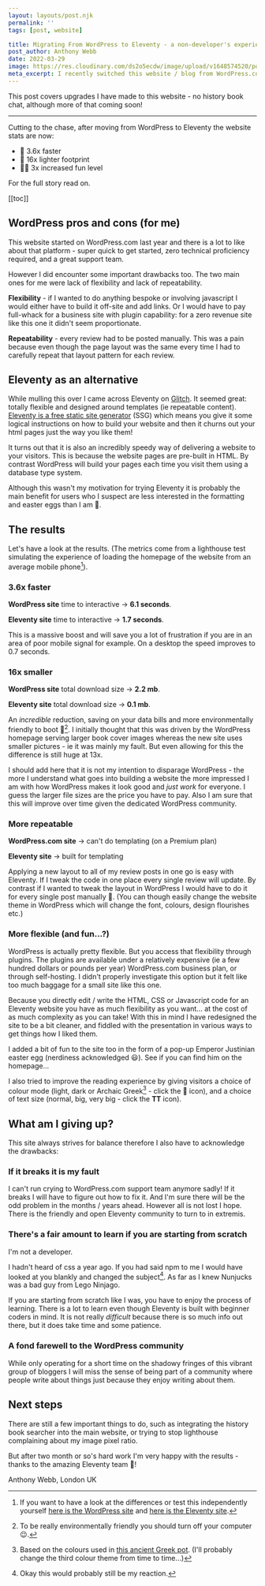 ```yaml
---
layout: layouts/post.njk
permalink: ''
tags: [post, website]

title: Migrating From WordPress to Eleventy - a non-developer's experience
post_author: Anthony Webb
date: 2022-03-29
image: https://res.cloudinary.com/ds2o5ecdw/image/upload/v1648574520/posts/WordpresstoEleventy.jpg
meta_excerpt: I recently switched this website / blog from WordPress.com to Eleventy. I'm not a developer. Find out what happened!
---
```

This post covers upgrades I have made to this website - no history book chat, although more of that coming soon!

<hr>

Cutting to the chase, after moving from WordPress to Eleventy the website stats are now:

- 🚤 3.6x faster
- 🐾 16x lighter footprint
- 🐱‍🚀 3x increased fun level

For the full story read on.

[[toc]]

## WordPress pros and cons (for me)

This website started on WordPress.com last year and there is a lot to like about that platform - super quick to get started, zero technical proficiency required, and a great support team.

However I did encounter some important drawbacks too. The two main ones for me were lack of flexibility and lack of repeatability.

__Flexibility__ - if I wanted to do anything bespoke or involving javascript I would either have to build it off-site and add links. Or I would have to pay full-whack for a business site with plugin capability: for a zero revenue site like this one it didn't seem proportionate.

__Repeatability__ - every review had to be posted manually. This was a pain because even though the page layout was the same every time I had to carefully repeat that layout pattern for each review.

## Eleventy as an alternative

While mulling this over I came across Eleventy on [Glitch](glitch.com). It seemed great: totally flexible and designed around templates (ie repeatable content). [Eleventy is a free static site generator](eleventy.dev) (SSG) which means you give it some logical instructions on how to build your website and then it churns out your html pages just the way you like them!

It turns out that it is also an incredibly speedy way of delivering a website to your visitors. This is because the website pages are pre-built in HTML. By contrast WordPress will build your pages each time you visit them using a database type system.

Although this wasn't my motivation for trying Eleventy it is probably the main benefit for users who I suspect are less interested in the formatting and easter eggs than I am 🙂.

## The results

Let's have a look at the results. (The metrics come from a lighthouse test simulating the experience of loading the homepage of the website from an average mobile phone[^4]).

### 3.6x faster

__WordPress site__ time to interactive → __6.1 seconds__.

__Eleventy site__ time to interactive → __1.7 seconds__.

This is a massive boost and will save you a lot of frustration if you are in an area of poor mobile signal for example. On a desktop the speed improves to 0.7 seconds.

### 16x smaller

__WordPress site__ total download size → __2.2 mb__.

__Eleventy site__ total download size → __0.1 mb__.

An _incredible_ reduction, saving on your data bills and more environmentally friendly to boot 🌱[^1]. I initially thought that this was driven by the WordPress homepage serving larger book cover images whereas the new site uses smaller pictures - ie it was mainly my fault. But even allowing for this the difference is still huge at 13x.

I should add here that it is not my intention to disparage WordPress - the more I understand what goes into building a website the more impressed I am with how WordPress makes it look good and _just work_ for everyone. I guess the larger file sizes are the price you have to pay. Also I am sure that this will improve over time given the dedicated WordPress community.

### More repeatable

__WordPress.com site__ → can't do templating (on a Premium plan)

__Eleventy site__ → built for templating

Applying a new layout to all of my review posts in one go is easy with Eleventy. If I tweak the code in one place every single review will update. By contrast if I wanted to tweak the layout in WordPress I would have to do it for every single post manually 😬. (You can though easily change the website theme in WordPress which will change the font, colours, design flourishes etc.)

### More flexible (and fun...?)

WordPress is actually pretty flexible. But you access that flexibility through plugins. The plugins are available under a relatively expensive (ie a few hundred dollars or pounds per year) WordPress.com business plan, or through self-hosting. I didn't properly investigate this option but it felt like too much baggage for a small site like this one.

Because you directly edit / write the HTML, CSS or Javascript code for an Eleventy website you have as much flexibility as you want... at the cost of as much complexity as you can take! With this in mind I have redesigned the site to be a bit cleaner, and fiddled with the presentation in various ways to get things how I liked them.

I added a bit of fun to the site too in the form of a pop-up Emperor Justinian easter egg (nerdiness acknowledged 😃). See if you can find him on the homepage...

I also tried to improve the reading experience by giving visitors a choice of colour mode (light, dark or Archaic Greek[^2] - click the 🎨 icon), and a choice of text size (normal, big, very big - click the __TT__ icon).

## What am I giving up?

This site always strives for balance therefore I also have to acknowledge the drawbacks:

### If it breaks it is my fault

I can't run crying to WordPress.com support team anymore sadly! If it breaks I will have to figure out how to fix it. And I'm sure there will be the odd problem in the months / years ahead. However all is not lost I hope. There is the friendly and open Eleventy community to turn to in extremis.

### There's a fair amount to learn if you are starting from scratch

I'm not a developer.

I hadn't heard of css a year ago. If you had said npm to me I would have looked at you blankly and changed the subject[^3]. As far as I knew Nunjucks was a bad guy from Lego Ninjago.

If you are starting from scratch like I was, you have to enjoy the process of learning. There is a lot to learn even though Eleventy is built with beginner coders in mind. It is not really _difficult_ because there is so much info out there, but it does take time and some patience.

### A fond farewell to the WordPress community

While only operating for a short time on the shadowy fringes of this vibrant group of bloggers I will miss the sense of being part of a community where people write about things just because they enjoy writing about them.

## Next steps

There are still a few important things to do, such as integrating the history book searcher into the main website, or trying to stop lighthouse complaining about my image pixel ratio.

But after two month or so's hard work I'm very happy with the results - thanks to the amazing Eleventy team 👏!

Anthony Webb, London UK


[^1]: To be really environmentally friendly you should turn off your computer 😉.
[^2]: Based on the colours used in [this ancient Greek pot](https://www.britishmuseum.org/collection/object/G_1837-0609-42). (I'll probably change the third colour theme from time to time...)
[^3]: Okay this would probably still be my reaction.
[^4]: If you want to have a look at the differences or test this independently yourself [here is the WordPress site](https://popularhistorybooks.wordpress.com) and [here is the Eleventy site](https://popularhistorybooks.com).